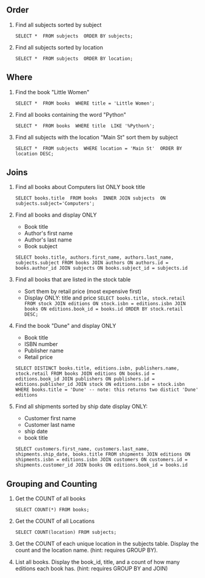 ## Order

1. Find all subjects sorted by subject

    `SELECT * 
    FROM subjects 
    ORDER BY subjects;`

2. Find all subjects sorted by location

    `SELECT * 
    FROM subjects 
    ORDER BY location;`

## Where

1. Find the book "Little Women"

    `SELECT * 
    FROM books 
    WHERE title = 'Little Women';`

2. Find all books containing the word "Python"

    `SELECT * 
    FROM books 
    WHERE title 
    LIKE '%Python%';`

3. Find all subjects with the location "Main St" sort them by subject

    `SELECT * 
    FROM subjects 
    WHERE location = 'Main St' 
    ORDER BY location DESC;`

## Joins

1. Find all books about Computers list ONLY book title

    `SELECT books.title 
    FROM books 
    INNER JOIN subjects 
    ON subjects.subject='Computers';`

2. Find all books and display ONLY
    - Book title
    - Author's first name
    - Author's last name
    - Book subject

    `SELECT books.title, authors.first_name, authors.last_name, subjects.subject
    FROM books
    JOIN authors
    ON authors.id = books.author_id
    JOIN subjects
    ON books.subject_id = subjects.id`

3. Find all books that are listed in the stock table
    - Sort them by retail price (most expensive first)
    - Display ONLY: title and price
    `SELECT books.title, stock.retail
    FROM stock
    JOIN editions
    ON stock.isbn = editions.isbn
    JOIN books
    ON editions.book_id = books.id
    ORDER BY stock.retail DESC;`

4. Find the book "Dune" and display ONLY
    - Book title
    - ISBN number
    - Publisher name
    - Retail price

    `SELECT DISTINCT books.title, editions.isbn, publishers.name, stock.retail
    FROM books
    JOIN editions
    ON books.id = editions.book_id
    JOIN publishers
    ON publishers.id = editions.publisher_id
    JOIN stock
    ON editions.isbn = stock.isbn
    WHERE books.title = 'Dune'
    -- note: this returns two distict 'Dune' editions`

5. Find all shipments sorted by ship date display ONLY:
    - Customer first name
    - Customer last name
    - ship date
    - book title

    `SELECT customers.first_name, customers.last_name, shipments.ship_date, books.title
    FROM shipments
    JOIN editions
    ON shipments.isbn = editions.isbn
    JOIN customers
    ON customers.id = shipments.customer_id
    JOIN books
    ON editions.book_id = books.id`


## Grouping and Counting

1. Get the COUNT of all books

    `SELECT COUNT(*) FROM books;`

2. Get the COUNT of all Locations

    `SELECT COUNT(location) FROM subjects;`

3. Get the COUNT of each unique location in the subjects table. Display the count and the location name. (hint: requires GROUP BY).
4. List all books. Display the book_id, title, and a count of how many editions each book has. (hint: requires GROUP BY and JOIN)